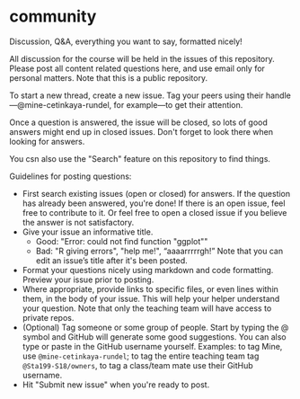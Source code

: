 # community

Discussion, Q&amp;A, everything you want to say, formatted nicely!

All discussion for the course will be held in the issues of this repository. Please post all content related questions here, and use email only for personal matters. Note that this is a public repository.

To start a new thread, create a new issue. Tag your peers using their handle—@mine-cetinkaya-rundel, for example—to get their attention.

Once a question is answered, the issue will be closed, so lots of good answers might end up in closed issues. Don't forget to look there when looking for answers.

You csn also use the "Search" feature on this repository to find things.

Guidelines for posting questions:

- First search existing issues (open or closed) for answers. If the question has already been answered, you're done! If there is an open issue, feel free to contribute to it. Or feel free to open a closed issue if you believe the answer is not satisfactory.
- Give your issue an informative title.
    + Good: "Error: could not find function "ggplot""
    + Bad: "R giving errors", "help me!", “aaaarrrrrgh!”
Note that you can edit an issue’s title after it's been posted.
- Format your questions nicely using markdown and code formatting. Preview your issue prior to posting.
- Where appropriate, provide links to specific files, or even lines within them, in the body of your issue. This will help your helper understand your question. Note that only the teaching team will have access to private repos.
- (Optional) Tag someone or some group of people. Start by typing the @ symbol and GitHub will generate some good suggestions. You can also type or paste in the GitHub username yourself. Examples: to tag Mine, use `@mine-cetinkaya-rundel`; to tag the entire teaching team tag  `@Sta199-S18/owners`, to tag a class/team mate use their GitHub username.
- Hit "Submit new issue" when you're ready to post.
